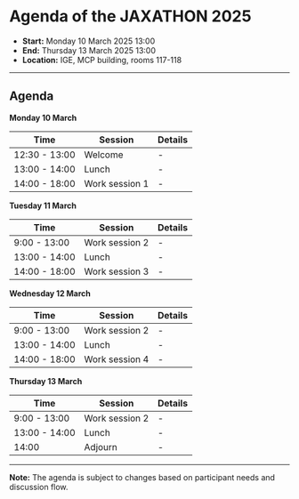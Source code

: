 # Agenda of the JAXATHON 2025

 - **Start:** Monday 10 March 2025 13:00 
 - **End:** Thursday 13 March 2025 13:00 
 - **Location:** IGE, MCP building, rooms 117-118

---

## Agenda

**Monday 10 March**

| Time | Session | Details |
|------|---------|---------|
| 12:30 - 13:00 | Welcome | - |
| 13:00 - 14:00 | Lunch | - |
| 14:00 - 18:00 | Work session 1 | - |

**Tuesday 11 March**

| Time | Session | Details |
|------|---------|---------|
| 9:00 - 13:00 | Work session 2 | - |
| 13:00 - 14:00 | Lunch | - |
| 14:00 - 18:00 | Work session 3 | - |



**Wednesday 12 March**

| Time | Session | Details |
|------|---------|---------|
| 9:00 - 13:00 | Work session 2 | - |
| 13:00 - 14:00 | Lunch | - |
| 14:00 - 18:00 | Work session 4 | - |




**Thursday 13 March**

| Time | Session | Details |
|------|---------|---------|
| 9:00 - 13:00 | Work session 2 | - |
| 13:00 - 14:00 | Lunch | - |
| 14:00 | Adjourn | - |





---

**Note:** The agenda is subject to changes based on participant needs and discussion flow.
